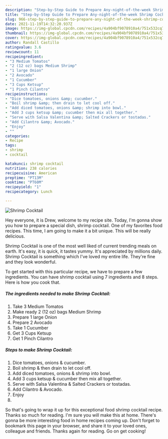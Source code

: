```yaml
---
description: "Step-by-Step Guide to Prepare Any-night-of-the-week Shrimp Cocktail"
title: "Step-by-Step Guide to Prepare Any-night-of-the-week Shrimp Cocktail"
slug: 966-step-by-step-guide-to-prepare-any-night-of-the-week-shrimp-cocktail
date: 2021-11-19T14:32:20.937Z
image: https://img-global.cpcdn.com/recipes/4a904bf9078910a4/751x532cq70/shrimp-cocktail-recipe-main-photo.jpg
thumbnail: https://img-global.cpcdn.com/recipes/4a904bf9078910a4/751x532cq70/shrimp-cocktail-recipe-main-photo.jpg
cover: https://img-global.cpcdn.com/recipes/4a904bf9078910a4/751x532cq70/shrimp-cocktail-recipe-main-photo.jpg
author: Randall Castillo
ratingvalue: 3.6
reviewcount: 11
recipeingredient:
- "3 Medium Tomatos"
- "2 (12 oz) bags Medium Shrimp"
- "1 large Onion"
- "2 Avocado"
- "1 Cucumber"
- "3 Cups Ketsup"
- "1 Pinch Cilantro"
recipeinstructions:
- "Dice tomatoes, onions &amp; cucumber."
- "Boil shrimp &amp; then drain to let cool off."
- "Add diced tomatoes, onions &amp; shrimp into bowl."
- "Add 3 cups ketsup &amp; cucumber then mix all together."
- "Serve with Salsa Valentina &amp; Salted Crackers or tostadas."
- "Add Cilantro &amp; Avocado."
- "Enjoy"
- ""
categories:
- Recipe
tags:
- shrimp
- cocktail

katakunci: shrimp cocktail 
nutrition: 238 calories
recipecuisine: American
preptime: "PT13M"
cooktime: "PT60M"
recipeyield: "1"
recipecategory: Lunch

---
```



![Shrimp Cocktail](https://img-global.cpcdn.com/recipes/4a904bf9078910a4/751x532cq70/shrimp-cocktail-recipe-main-photo.jpg)

Hey everyone, it is Drew, welcome to my recipe site. Today, I'm gonna show you how to prepare a special dish, shrimp cocktail. One of my favorites food recipes. This time, I am going to make it a bit unique. This will be really delicious.

Shrimp Cocktail is one of the most well liked of current trending meals on earth. It's easy, it is quick, it tastes yummy. It's appreciated by millions daily. Shrimp Cocktail is something which I've loved my entire life. They're fine and they look wonderful.




To get started with this particular recipe, we have to prepare a few ingredients. You can have shrimp cocktail using 7 ingredients and 8 steps. Here is how you cook that.

<!--inarticleads1-->

##### The ingredients needed to make Shrimp Cocktail:

1. Take 3 Medium Tomatos
1. Make ready 2 (12 oz) bags Medium Shrimp
1. Prepare 1 large Onion
1. Prepare 2 Avocado
1. Take 1 Cucumber
1. Get 3 Cups Ketsup
1. Get 1 Pinch Cilantro




<!--inarticleads2-->

##### Steps to make Shrimp Cocktail:

1. Dice tomatoes, onions &amp; cucumber.
1. Boil shrimp &amp; then drain to let cool off.
1. Add diced tomatoes, onions &amp; shrimp into bowl.
1. Add 3 cups ketsup &amp; cucumber then mix all together.
1. Serve with Salsa Valentina &amp; Salted Crackers or tostadas.
1. Add Cilantro &amp; Avocado.
1. Enjoy
1. 




So that's going to wrap it up for this exceptional food shrimp cocktail recipe. Thanks so much for reading. I'm sure you will make this at home. There's gonna be more interesting food in home recipes coming up. Don't forget to bookmark this page in your browser, and share it to your loved ones, colleague and friends. Thanks again for reading. Go on get cooking!
